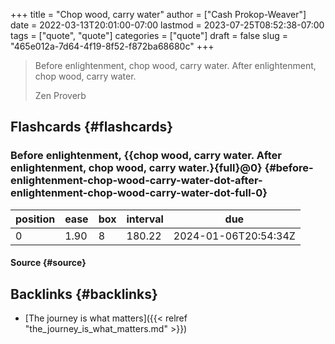 +++
title = "Chop wood, carry water"
author = ["Cash Prokop-Weaver"]
date = 2022-03-13T20:01:00-07:00
lastmod = 2023-07-25T08:52:38-07:00
tags = ["quote", "quote"]
categories = ["quote"]
draft = false
slug = "465e012a-7d64-4f19-8f52-f872ba68680c"
+++

> Before enlightenment, chop wood, carry water. After enlightenment, chop wood, carry water.
>
> Zen Proverb


## Flashcards {#flashcards}


### Before enlightenment, {{chop wood, carry water. After enlightenment, chop wood, carry water.}{full}@0} {#before-enlightenment-chop-wood-carry-water-dot-after-enlightenment-chop-wood-carry-water-dot-full-0}

| position | ease | box | interval | due                  |
|----------|------|-----|----------|----------------------|
| 0        | 1.90 | 8   | 180.22   | 2024-01-06T20:54:34Z |


#### Source {#source}


## Backlinks {#backlinks}

-   [The journey is what matters]({{< relref "the_journey_is_what_matters.md" >}})
